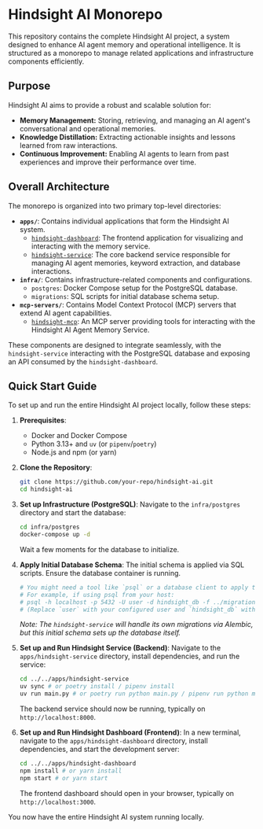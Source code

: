 # Hindsight AI Monorepo

This repository contains the complete Hindsight AI project, a system designed to enhance AI agent memory and operational intelligence. It is structured as a monorepo to manage related applications and infrastructure components efficiently.

## Purpose

Hindsight AI aims to provide a robust and scalable solution for:
- **Memory Management:** Storing, retrieving, and managing an AI agent's conversational and operational memories.
- **Knowledge Distillation:** Extracting actionable insights and lessons learned from raw interactions.
- **Continuous Improvement:** Enabling AI agents to learn from past experiences and improve their performance over time.

## Overall Architecture

The monorepo is organized into two primary top-level directories:

-   **`apps/`**: Contains individual applications that form the Hindsight AI system.
    -   [`hindsight-dashboard`](apps/hindsight-dashboard/README.md): The frontend application for visualizing and interacting with the memory service.
    -   [`hindsight-service`](apps/hindsight-service/README.md): The core backend service responsible for managing AI agent memories, keyword extraction, and database interactions.
-   **`infra/`**: Contains infrastructure-related components and configurations.
    -   `postgres`: Docker Compose setup for the PostgreSQL database.
    -   `migrations`: SQL scripts for initial database schema setup.
-   **`mcp-servers/`**: Contains Model Context Protocol (MCP) servers that extend AI agent capabilities.
    -   [`hindsight-mcp`](mcp-servers/hindsight-mcp/README.md): An MCP server providing tools for interacting with the Hindsight AI Agent Memory Service.

These components are designed to integrate seamlessly, with the `hindsight-service` interacting with the PostgreSQL database and exposing an API consumed by the `hindsight-dashboard`.

## Quick Start Guide

To set up and run the entire Hindsight AI project locally, follow these steps:

1.  **Prerequisites**:
    *   Docker and Docker Compose
    *   Python 3.13+ and `uv` (or `pipenv`/`poetry`)
    *   Node.js and npm (or yarn)

2.  **Clone the Repository**:
    ```bash
    git clone https://github.com/your-repo/hindsight-ai.git
    cd hindsight-ai
    ```

3.  **Set up Infrastructure (PostgreSQL)**:
    Navigate to the `infra/postgres` directory and start the database:
    ```bash
    cd infra/postgres
    docker-compose up -d
    ```
    Wait a few moments for the database to initialize.

4.  **Apply Initial Database Schema**:
    The initial schema is applied via SQL scripts. Ensure the database container is running.
    ```bash
    # You might need a tool like `psql` or a database client to apply this.
    # For example, if using psql from your host:
    # psql -h localhost -p 5432 -U user -d hindsight_db -f ../migrations/V1__initial_schema.sql
    # (Replace `user` with your configured user and `hindsight_db` with your database name if different)
    ```
    *Note: The `hindsight-service` will handle its own migrations via Alembic, but this initial schema sets up the database itself.*

5.  **Set up and Run Hindsight Service (Backend)**:
    Navigate to the `apps/hindsight-service` directory, install dependencies, and run the service:
    ```bash
    cd ../../apps/hindsight-service
    uv sync # or poetry install / pipenv install
    uv run main.py # or poetry run python main.py / pipenv run python main.py
    ```
    The backend service should now be running, typically on `http://localhost:8000`.

6.  **Set up and Run Hindsight Dashboard (Frontend)**:
    In a new terminal, navigate to the `apps/hindsight-dashboard` directory, install dependencies, and start the development server:
    ```bash
    cd ../../apps/hindsight-dashboard
    npm install # or yarn install
    npm start # or yarn start
    ```
    The frontend dashboard should open in your browser, typically on `http://localhost:3000`.

You now have the entire Hindsight AI system running locally.
